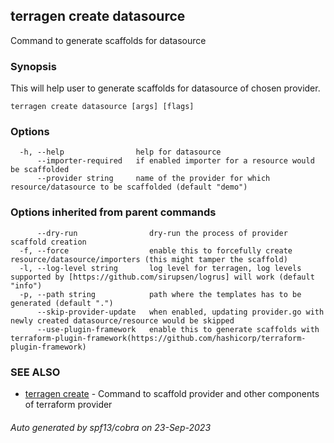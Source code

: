 ## terragen create datasource

Command to generate scaffolds for datasource

### Synopsis

This will help user to generate scaffolds for datasource of chosen provider.

```
terragen create datasource [args] [flags]
```

### Options

```
  -h, --help                help for datasource
      --importer-required   if enabled importer for a resource would be scaffolded
      --provider string     name of the provider for which resource/datasource to be scaffolded (default "demo")
```

### Options inherited from parent commands

```
      --dry-run                dry-run the process of provider scaffold creation
  -f, --force                  enable this to forcefully create resource/datasource/importers (this might tamper the scaffold)
  -l, --log-level string       log level for terragen, log levels supported by [https://github.com/sirupsen/logrus] will work (default "info")
  -p, --path string            path where the templates has to be generated (default ".")
      --skip-provider-update   when enabled, updating provider.go with newly created datasource/resource would be skipped
      --use-plugin-framework   enable this to generate scaffolds with terraform-plugin-framework(https://github.com/hashicorp/terraform-plugin-framework)
```

### SEE ALSO

* [terragen create](terragen_create.md)	 - Command to scaffold provider and other components of terraform provider

###### Auto generated by spf13/cobra on 23-Sep-2023
